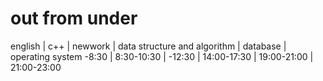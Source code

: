 # out from under


english   |     c++     |   newwork | data structure and algorithm |    database    | operating system
  -8:30   |  8:30-10:30 |   -12:30  |     14:00-17:30              |  19:00-21:00   | 21:00-23:00
